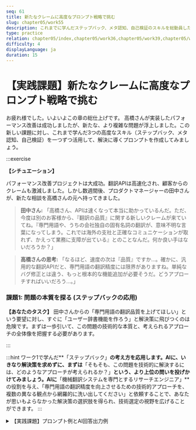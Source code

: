 ```yaml
---
seq: 61
title: 新たなクレームに高度なプロンプト戦略で挑む
slug: chapter05/work55
description: これまでに学んだステップバック、メタ認知、自己検証のスキルを総動員した実践的な課題に取り組む
type: practice
relation: chapter05/index,chapter05/work36,chapter05/work39,chapter05/work42
difficulty: 4
displayLanguage: ja
duration: 15
---
```


# 【実践課題】新たなクレームに高度なプロンプト戦略で挑む

お疲れ様でした。いよいよこの章の総仕上げです。
高橋さんが実装したパフォーマンス改善は成功しましたが、新たな、より複雑な問題が浮上しました。この新しい課題に対し、これまで学んだ3つの高度なスキル（ステップバック、メタ認知、自己検証）を一つずつ活用して、解決に導くプロンプトを作成してみましょう。

:::exercise

**【シチュエーション】**

パフォーマンス改善プロジェクトは大成功。翻訳APIは高速化され、顧客からのクレームも激減しました。しかし数週間後、プロダクトマネージャーの田中さんが、新たな相談を高橋さんの元へ持ってきました。

> **田中さん:**
> 「高橋さん、APIは速くなって本当に助かっているんだ。ただ、今度は別のお客様から、『翻訳の品質』に関する新しいクレームが来ていてね。『専門用語や、うちの会社独自の固有名詞の翻訳が、意味不明な言葉になってしまう。これでは海外の支社と正確なコミュニケーションが取れず、かえって業務に支障が出ている』とのことなんだ。何か良い手はないだろうか？」

> **高橋さんの思考:**
> 「なるほど、速度の次は『品質』ですか…。確かに、汎用的な翻訳APIだと、専門用語の翻訳精度には限界がありますね。単純なバグ修正とは違う、もっと根本的な機能追加が必要そうだ。どうアプローチすればいいだろう…。」

### 課題1: 問題の本質を探る (ステップバックの応用)

**【あなたのタスク】**
田中さんからの「専門用語の翻訳品質を上げてほしい」という要望に対し、すぐに「ユーザー辞書機能を作ろう」と解決策に飛びつくのは危険です。まずは一歩引いて、この問題の技術的な本質と、考えられるアプローチの全体像を把握する必要があります。

:::

:::hint
ワーク1で学んだ**「ステップバック」**の考え方を応用します。AIに、いきなり解決策を求めずに、まずは**「そもそも、この問題を技術的に解決するには、どのようなアプローチが考えられるか？」**という、より上位の問いを投げかけてみましょう。AIに**「機械翻訳システムを専門とするリサーチエンジニア」**の役割を与え、「専門用語の翻訳精度を向上させるための技術的アプローチを、複数の異なる観点から網羅的に洗い出してください」と依頼することで、あなたが思いもよらなかった解決策の選択肢を得られ、技術選定の視野を広げることができます。
:::


<details>
<summary>【実践課題】プロンプト例とAI回答出力例</summary>

### ▼ 課題1プロンプト例

```markdown
# 役割
あなたは、自然言語処理と機械翻訳システムを専門とするリサーチエンジニアです。

# 背景
当社のサービスが利用している汎用的な翻訳APIで、「専門用語や固有名詞の翻訳精度が低い」という問題が起きています。

# 指示
この問題を解決するために、技術的に考えられるアプローチを、できるだけ網羅的に挙げてください。
それぞれの方法について、どのような技術で、どのようなメリット・デメリットがあるのかを簡潔に説明してください。
```

### ▼ 課題1 AI回答出力例

```
承知いたしました。リサーチエンジニアとして、専門用語の翻訳精度を向上させるための技術的アプローチを網羅的に解説します。

### 専門用語翻訳の精度向上アプローチ

**1. 用語集（Glossary）機能の実装**
- **技術概要**: ユーザーが「原文」と「訳文」のペアを辞書として登録し、翻訳時にその辞書をAPIに渡すことで、指定した単語を強制的に置換する機能。多くの翻訳APIでサポートされています。
- **メリット**: 実装が比較的容易。ユーザー自身で辞書をメンテナンスできる。
- **デメリット**: 文脈を無視して置換するため、不自然な翻訳になることがある。単語単位でしか機能しない場合が多い。

**2. 翻訳モデルのファインチューニング（Fine-tuning）**
- **技術概要**: 汎用的な翻訳モデルに対し、特定のドメイン（業界など）の大量の対訳データを追加で学習させることで、そのドメインに特化した翻訳モデルを作成する技術。
- **メリット**: 文脈を考慮した、非常に自然で高精度な専門用語の翻訳が期待できる。
- **デメリット**: 大量の高品質な対訳データが必要。モデルの学習と運用に高いコストと専門知識が必要。

**3. RAG（Retrieval-Augmented Generation）の活用**
- **技術概要**: 翻訳したい文章に関連する専門用語の対訳例を、ベクトルデータベースなどから高速に検索（Retrieval）し、その情報をプロンプトに含めてLLMに翻訳させる（Generation）技術。
- **メリット**: ファインチューニングほどの大量データは不要で、リアルタイムに知識を追加・更新できる。
- **デメリット**: プロンプトエンジニアリングの工夫が必要。検索の精度が、最終的な翻訳品質に大きく影響する。
```
</details>

